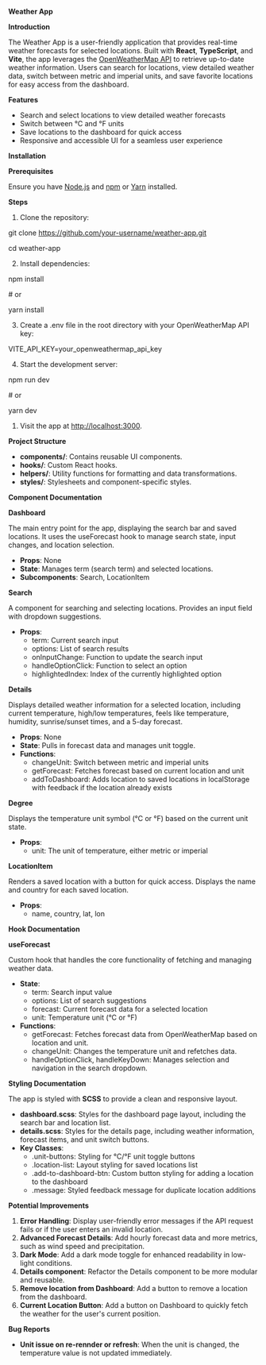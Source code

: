 **Weather App**

**Introduction**

The Weather App is a user-friendly application that provides real-time weather forecasts for selected locations. Built with **React**, **TypeScript**, and **Vite**, the app leverages the [OpenWeatherMap API](https://openweathermap.org/) to retrieve up-to-date weather information. Users can search for locations, view detailed weather data, switch between metric and imperial units, and save favorite locations for easy access from the dashboard.

**Features**

- Search and select locations to view detailed weather forecasts
- Switch between °C and °F units
- Save locations to the dashboard for quick access
- Responsive and accessible UI for a seamless user experience

**Installation**

**Prerequisites**

Ensure you have [Node.js](https://nodejs.org/) and [npm](https://www.npmjs.com/) or [Yarn](https://yarnpkg.com/) installed.

**Steps**

1. Clone the repository:

git clone <https://github.com/your-username/weather-app.git>

cd weather-app

2. Install dependencies:

npm install

\# or

yarn install

3. Create a .env file in the root directory with your OpenWeatherMap API key:

VITE_API_KEY=your_openweathermap_api_key

4. Start the development server:

npm run dev

\# or

yarn dev

1. Visit the app at <http://localhost:3000>.

**Project Structure**

- **components/**: Contains reusable UI components.
- **hooks/**: Custom React hooks.
- **helpers/**: Utility functions for formatting and data transformations.
- **styles/**: Stylesheets and component-specific styles.

**Component Documentation**

**Dashboard**

The main entry point for the app, displaying the search bar and saved locations. It uses the useForecast hook to manage search state, input changes, and location selection.

- **Props**: None
- **State**: Manages term (search term) and selected locations.
- **Subcomponents**: Search, LocationItem

**Search**

A component for searching and selecting locations. Provides an input field with dropdown suggestions.

- **Props**:
  - term: Current search input
  - options: List of search results
  - onInputChange: Function to update the search input
  - handleOptionClick: Function to select an option
  - highlightedIndex: Index of the currently highlighted option

**Details**

Displays detailed weather information for a selected location, including current temperature, high/low temperatures, feels like temperature, humidity, sunrise/sunset times, and a 5-day forecast.

- **Props**: None
- **State**: Pulls in forecast data and manages unit toggle.
- **Functions**:
  - changeUnit: Switch between metric and imperial units
  - getForecast: Fetches forecast based on current location and unit
  - addToDashboard: Adds location to saved locations in localStorage with feedback if the location already exists

**Degree**

Displays the temperature unit symbol (°C or °F) based on the current unit state.

- **Props**:
  - unit: The unit of temperature, either metric or imperial

**LocationItem**

Renders a saved location with a button for quick access. Displays the name and country for each saved location.

- **Props**:
  - name, country, lat, lon

**Hook Documentation**

**useForecast**

Custom hook that handles the core functionality of fetching and managing weather data.

- **State**:
  - term: Search input value
  - options: List of search suggestions
  - forecast: Current forecast data for a selected location
  - unit: Temperature unit (°C or °F)
- **Functions**:
  - getForecast: Fetches forecast data from OpenWeatherMap based on location and unit.
  - changeUnit: Changes the temperature unit and refetches data.
  - handleOptionClick, handleKeyDown: Manages selection and navigation in the search dropdown.

**Styling Documentation**

The app is styled with **SCSS** to provide a clean and responsive layout.

- **dashboard.scss**: Styles for the dashboard page layout, including the search bar and location list.
- **details.scss**: Styles for the details page, including weather information, forecast items, and unit switch buttons.
- **Key Classes**:
  - .unit-buttons: Styling for °C/°F unit toggle buttons
  - .location-list: Layout styling for saved locations list
  - .add-to-dashboard-btn: Custom button styling for adding a location to the dashboard
  - .message: Styled feedback message for duplicate location additions

**Potential Improvements**

1. **Error Handling**: Display user-friendly error messages if the API request fails or if the user enters an invalid location.
2. **Advanced Forecast Details**: Add hourly forecast data and more metrics, such as wind speed and precipitation.
3. **Dark Mode**: Add a dark mode toggle for enhanced readability in low-light conditions.
4. **Details component**: Refactor the Details component to be more modular and reusable.
5. **Remove location from Dashboard**: Add a button to remove a location from the dashboard.
6. **Current Location Button**: Add a button on Dashboard to quickly fetch the weather for the user's current position.

**Bug Reports**

- **Unit issue on re-rennder or refresh**: When the unit is changed, the temperature value is not updated immediately.

